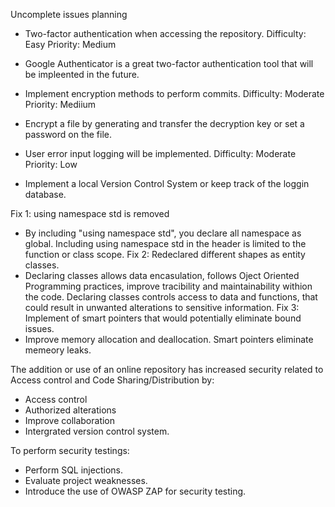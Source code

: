 Uncomplete issues planning
- Two-factor authentication when accessing the repository. Difficulty: Easy Priority: Medium
+ Google Authenticator is a great two-factor authentication tool that will be impleented in the future.
- Implement encryption methods to perform commits. Difficulty: Moderate Priority: Mediium
+ Encrypt a file by generating and transfer the decryption key or set a password on the file.
- User error input logging will be implemented. Difficulty: Moderate Priority: Low
+ Implement a local Version Control System or keep track of the loggin database.

Fix 1: using namespace std is removed
- By including "using namespace std", you declare all namespace as global. Including using namespace std in the header is limited to the function or class scope.
Fix 2: Redeclared different shapes as entity classes.
- Declaring classes allows data encasulation, follows Oject Oriented Programming practices, improve tracibility and maintainability withion the code. Declaring classes controls access to data and functions, that could result in
unwanted alterations to sensitive information.
Fix 3: Implement of smart pointers that would potentially eliminate bound issues.
- Improve memory allocation and deallocation. Smart pointers eliminate memeory leaks.

The addition or use of an online repository has increased security related to Access control and Code Sharing/Distribution by:
- Access control
- Authorized alterations
- Improve collaboration
- Intergrated version control system.


To perform security testings:
- Perform SQL injections.
- Evaluate project weaknesses.
- Introduce the use of OWASP ZAP for security testing.
